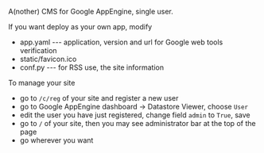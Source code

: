 A(nother) CMS for Google AppEngine, single user.

If you want deploy as your own app, modify

* app.yaml --- application, version and url for Google web tools verification
* static/favicon.ico
* conf.py --- for RSS use, the site information

To manage your site

* go to `/c/reg` of your site and register a new user
* go to Google AppEngine dashboard -> Datastore Viewer, choose `User`
* edit the user you have just registered, change field `admin` to `True`, save
* go to `/` of your site, then you may see administrator bar at the top of the page
* go wherever you want
